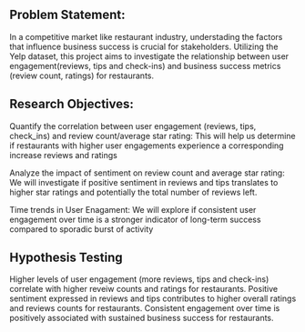 ## Problem Statement:
In a competitive market like restaurant industry, understading the factors that influence business success is crucial for stakeholders. Utilizing the Yelp dataset, this project aims to investigate the relationship between user engagement(reviews, tips and check-ins) and business success metrics (review count, ratings) for restaurants.

## Research Objectives:

Quantify the correlation between user engagement (reviews, tips, check_ins) and review count/average star rating: This will help us determine if restaurants with higher user engagements experience a corresponding increase reviews and ratings

Analyze the impact of sentiment on review count and average star rating: We will investigate if positive sentiment in reviews and tips translates to higher star ratings and potentially the total number of reviews left.

Time trends in User Enagament: We will explore if consistent user engagement over time is a stronger indicator of long-term success compared to sporadic burst of activity

## Hypothesis Testing

Higher levels of user engagement (more reviews, tips and check-ins) correlate with higher reveiw counts and ratings for restaurants. Positive sentiment expressed in reviews and tips contributes to higher overall ratings and reviews counts for restaurants. Consistent engagement over time is positively associated with sustained business success for restaurants.
